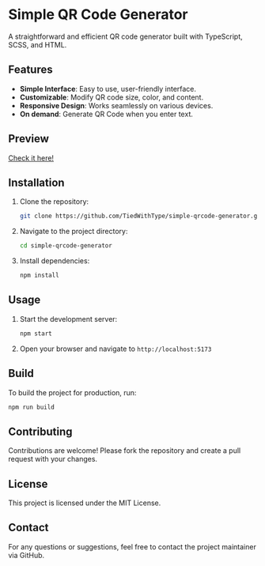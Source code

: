# Simple QR Code Generator

A straightforward and efficient QR code generator built with TypeScript, SCSS, and HTML.

## Features

- **Simple Interface**: Easy to use, user-friendly interface.
- **Customizable**: Modify QR code size, color, and content.
- **Responsive Design**: Works seamlessly on various devices.
- **On demand**: Generate QR Code when you enter text.

## Preview

[Check it here!](https://sqrg.vercel.app)

## Installation

1. Clone the repository:
   ```sh
   git clone https://github.com/TiedWithType/simple-qrcode-generator.git
   ```
2. Navigate to the project directory:
   ```sh
   cd simple-qrcode-generator
   ```
3. Install dependencies:
   ```sh
   npm install
   ```

## Usage

1. Start the development server:
   ```sh
   npm start
   ```
2. Open your browser and navigate to `http://localhost:5173`

## Build

To build the project for production, run:

```sh
npm run build
```

## Contributing

Contributions are welcome! Please fork the repository and create a pull request with your changes.

## License

This project is licensed under the MIT License.

## Contact

For any questions or suggestions, feel free to contact the project maintainer via GitHub.
